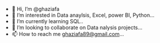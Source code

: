 - 👋 Hi, I’m @ghaziafa
- 👀 I’m interested in Data anaylsis, Excel, power BI, Python...
- 🌱 I’m currently learning SQL..
- 💞️ I’m looking to collaborate on Data nalysis projects...
- 📫 How to reach me ghaziafa89@gmail.com...

<!---
ghaziafa/ghaziafa is a ✨ special ✨ repository because its `README.md` (this file) appears on your GitHub profile.
You can click the Preview link to take a look at your changes.
--->
